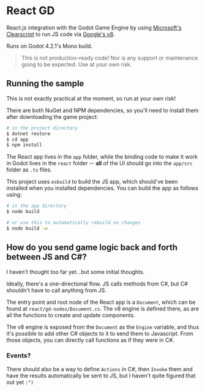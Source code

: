 # React GD

React.js integration with the Godot Game Engine by using [Microsoft's Clearscript](https://github.com/microsoft/ClearScript) to run JS code via [Google's v8](https://v8.dev/).

Runs on Godot 4.2.1's Mono build.

> This is not production-ready code! Nor is any support or maintenance going to be expected. Use at your own risk.

## Running the sample

This is not exactly practical at the moment, so run at your own risk!

There are both NuGet and NPM dependencies, so you'll need to install them after downloading the game project:

```bash
# in the project directory
$ dotnet restore
$ cd app
$ npm install
```

The React app lives in the `app` folder, while the binding code to make it work in Godot lives in the `react` folder -- **all** of the UI should go into the `app/src` folder as `.ts` files.

This project uses `esbuild` to build the JS app, which should've been installed when you installed dependencies. You can build the app as follows using:

```bash
# in the app directory
$ node build

# or use this to automatically rebuild on changes
$ node build -w
```

## How do you send game logic back and forth between JS and C#?

I haven't thought too far yet...but some initial thoughts.

Ideally, there's a one-directional flow. JS calls methods from C#, but C# shouldn't have to call anything from JS.

The entry point and root node of the React app is a `Document`, which can be found at `react/gd-nodes/Document.cs`. The v8 engine is defined there, as are all the functions to create and update components.

The v8 engine is exposed from the `Document` as the `Engine` variable, and thus it's possible to add other C# objects to it to send them to Javascript. From those objects, you can directly call functions as if they were in C#.

### Events?

There should also be a way to define `Actions` in C#, then `Invoke` them and have the results automatically be sent to JS, but I haven't quite figured that out yet `:^)`